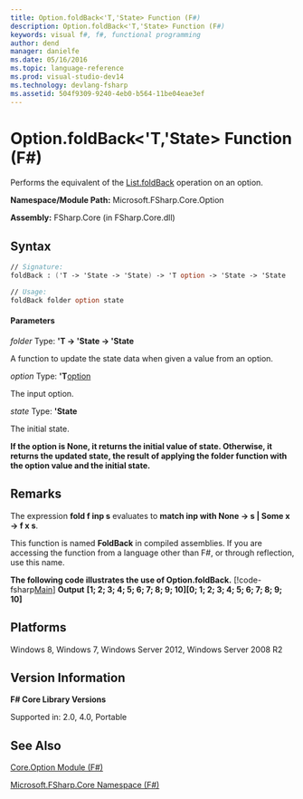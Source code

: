 ```yaml
---
title: Option.foldBack<'T,'State> Function (F#)
description: Option.foldBack<'T,'State> Function (F#)
keywords: visual f#, f#, functional programming
author: dend
manager: danielfe
ms.date: 05/16/2016
ms.topic: language-reference
ms.prod: visual-studio-dev14
ms.technology: devlang-fsharp
ms.assetid: 504f9309-9240-4eb0-b564-11be04eae3ef 
---
```


# Option.foldBack<'T,'State> Function (F#)

Performs the equivalent of the [List.foldBack](https://msdn.microsoft.com/library/b9a58e66-efe1-445f-a90c-ac9ffb9d40c7) operation on an option.

**Namespace/Module Path:** Microsoft.FSharp.Core.Option

**Assembly:** FSharp.Core (in FSharp.Core.dll)


## Syntax

```fsharp
// Signature:
foldBack : ('T -> 'State -> 'State) -> 'T option -> 'State -> 'State

// Usage:
foldBack folder option state
```

#### Parameters
*folder*
Type: **'T -&gt; 'State -&gt; 'State**


A function to update the state data when given a value from an option.


*option*
Type: **'T**[option](https://msdn.microsoft.com/library/b08add48-34bf-4410-80a1-ef6a8daddc58)


The input option.


*state*
Type: **'State**


The initial state.



**If the option is None, it returns the initial value of state. Otherwise, it returns the updated state, the result of applying the folder function with the option value and the initial state.**
## Remarks
The expression **fold f inp s** evaluates to **match inp with None -&gt; s | Some x -&gt; f x s**.

This function is named **FoldBack** in compiled assemblies. If you are accessing the function from a language other than F#, or through reflection, use this name.

**The following code illustrates the use of Option.foldBack.**
[!code-fsharp[Main](~/samples/snippets/fsharp/options/snippet5.fs)]
**Output**
**[1; 2; 3; 4; 5; 6; 7; 8; 9; 10][0; 1; 2; 3; 4; 5; 6; 7; 8; 9; 10]**
## Platforms
Windows 8, Windows 7, Windows Server 2012, Windows Server 2008 R2


## Version Information
**F# Core Library Versions**

Supported in: 2.0, 4.0, Portable




## See Also
[Core.Option Module &#40;F&#35;&#41;](Core.Option-Module-%5BFSharp%5D.md)

[Microsoft.FSharp.Core Namespace &#40;F&#35;&#41;](Microsoft.FSharp.Core-Namespace-%5BFSharp%5D.md)

